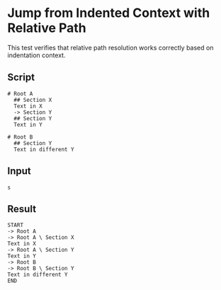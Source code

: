 # Jump from Indented Context with Relative Path

This test verifies that relative path resolution works correctly based on indentation context.

## Script
```cuentitos
# Root A
  ## Section X
  Text in X
  -> Section Y
  ## Section Y
  Text in Y

# Root B
  ## Section Y
  Text in different Y
```

## Input
```input
s
```

## Result
```result
START
-> Root A
-> Root A \ Section X
Text in X
-> Root A \ Section Y
Text in Y
-> Root B
-> Root B \ Section Y
Text in different Y
END
```

